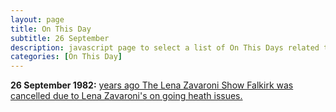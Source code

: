 ```yaml
---
layout: page
title: On This Day
subtitle: 26 September
description: javascript page to select a list of On This Days related to Lena Zavaroni.
categories: [On This Day]
---
```


**26 September 1982:**
[<span id="age1"></span> years ago The Lena Zavaroni Show Falkirk was cancelled due to Lena Zavaroni's on going heath issues.](/theatre/the%20lena%20zavaroni%20show/1982/09/26/the-lena-zavaroni-show.html)

<!-- Script for calculating number of years ago -->
<script>
var dob = '19820926';
var year = Number(dob.substr(0, 4));
var month = Number(dob.substr(4, 2)) - 1;
var day = Number(dob.substr(6, 2));
var today = new Date();
var age1 = today.getFullYear() - year;
if (today.getMonth() < month || (today.getMonth() == month && today.getDate() < day)) {
age1--;
}
document.getElementById("age1").innerHTML=age1;
</script>
